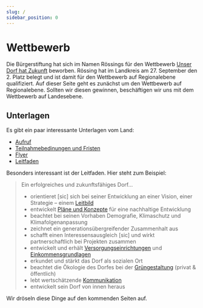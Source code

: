 ```yaml
---
slug: /
sidebar_position: 0
---
```


# Wettbewerb

Die Bürgerstiftung hat sich im Namen Rössings für den Wettbewerb
[Unser Dorf hat Zukunft](https://www.ml.niedersachsen.de/startseite/themen/entwicklung_des_landlichen_raums/unser_dorf_hat_zukunft/landeswettbewerb/unser-dorf-hat-zukunft-4881.html)
beworben. Rössing hat im Landkreis am 27. September den 2. Platz belegt und ist
damit für den Wettbewerb auf Regionalebene qualifiziert. Auf dieser Seite geht
es zunächst um den Wettbewerb auf Regionalebene. Sollten wir diesen gewinnen,
beschäftigen wir uns mit dem Wettbewerb auf Landesebene.

## Unterlagen

Es gibt ein paar interessante Unterlagen vom Land:

- [Aufruf](./assets/28._Dorfwettbewerb_-_Aufruf.pdf)
- [Teilnahmebedinungen und Fristen](./assets/28._Landeswettbewerb_-_Teilnahmebedingungen_und_Fristen.pdf)
- [Flyer](./assets/UDHZ_FLYER_2023_WEB.pdf)
- [Leitfaden](./assets/UDHZ_FLYER_2023_WEB.pdf)

Besonders interessant ist der Leitfaden. Hier steht zum Beispiel:

> Ein erfolgreiches und zukunftsfähiges Dorf…
>
> - orientieret [sic] sich bei seiner Entwicklung an einer Vision, einer
>   Strategie – einem [Leitbild](./leitbild)
> - entwickelt [Pläne und Konzepte](./plaene) für eine nachhaltige Entwicklung
> - beachtet bei seinen Vorhaben Demografie, Klimaschutz und
>   Klimafolgenanpassung
> - zeichnet ein generationsübergreifender Zusammenhalt aus
> - schafft einen Interessensausgleich [sic] und wirkt partnerschaftlich bei
>   Projekten zusammen
> - entwickelt und erhält [Versorgungseinrichtungen](./versorgung) und
>   [Einkommensgrundlagen](./einkommensgrundlagen)
> - erkundet und stärkt das Dorf als sozialen Ort
> - beachtet die Ökologie des Dorfes bei der [Grüngestaltung](./gruengestaltung)
>   (privat & öffentlich)
> - lebt wertschätzende [Kommunikation](./kommunikation)
> - entwickelt sein Dorf von innen heraus

Wir dröseln diese Dinge auf den kommenden Seiten auf.
